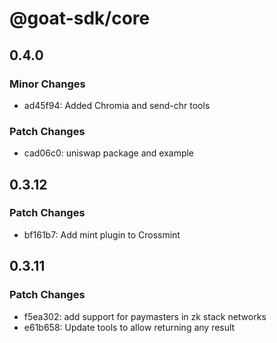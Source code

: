 # @goat-sdk/core

## 0.4.0

### Minor Changes

- ad45f94: Added Chromia and send-chr tools

### Patch Changes

- cad06c0: uniswap package and example

## 0.3.12

### Patch Changes

- bf161b7: Add mint plugin to Crossmint

## 0.3.11

### Patch Changes

- f5ea302: add support for paymasters in zk stack networks
- e61b658: Update tools to allow returning any result
